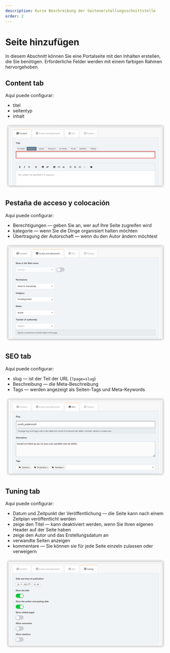 ```yaml
---
description: Kurze Beschreibung der Seitenerstellungsschnittstelle
order: 2
---
```


# Seite hinzufügen

In diesem Abschnitt können Sie eine Portalseite mit den Inhalten erstellen, die Sie benötigen. Erforderliche Felder werden mit einem farbigen Rahmen hervorgehoben.

## Content tab

Aquí puede configurar:

- titel
- seitentyp
- inhalt

![Content tab](content_tab.png)

## Pestaña de acceso y colocación

Aquí puede configurar:

- Berechtigungen — geben Sie an, wer auf Ihre Seite zugreifen wird
- kategorie — wenn Sie die Dinge organisiert halten möchten
- Übertragung der Autorschaft — wenn du den Autor ändern möchtest

![Access tab](access_tab.png)

## SEO tab

Aquí puede configurar:

- slug — ist der Teil der URL (`?page=slug`)
- Beschreibung — die Meta-Beschreibung
- Tags — werden angezeigt als Seiten-Tags und Meta-Keywords

![SEO tab](seo_tab.png)

## Tuning tab

Aquí puede configurar:

- Datum und Zeitpunkt der Veröffentlichung — die Seite kann nach einem Zeitplan veröffentlicht werden
- zeige den Titel — kann deaktiviert werden, wenn Sie Ihren eigenen Header auf der Seite haben
- zeige den Autor und das Erstellungsdatum an
- verwandte Seiten anzeigen
- kommentare — Sie können sie für jede Seite einzeln zulassen oder verweigern

![Tuning tab](tuning_tab.png)

